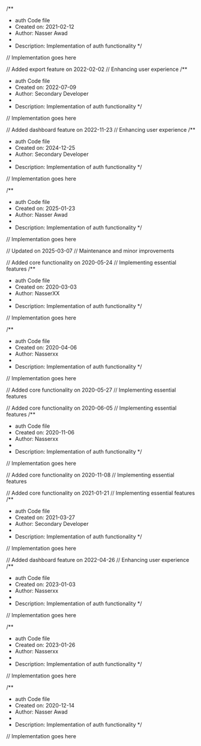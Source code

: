 /**
 * auth Code file
 * Created on: 2021-02-12
 * Author: Nasser Awad
 *
 * Description: Implementation of auth functionality
 */
 
// Implementation goes here


// Added export feature on 2022-02-02
// Enhancing user experience
/**
 * auth Code file
 * Created on: 2022-07-09
 * Author: Secondary Developer
 *
 * Description: Implementation of auth functionality
 */
 
// Implementation goes here


// Added dashboard feature on 2022-11-23
// Enhancing user experience
/**
 * auth Code file
 * Created on: 2024-12-25
 * Author: Secondary Developer
 *
 * Description: Implementation of auth functionality
 */
 
// Implementation goes here

/**
 * auth Code file
 * Created on: 2025-01-23
 * Author: Nasser Awad
 *
 * Description: Implementation of auth functionality
 */
 
// Implementation goes here


// Updated on 2025-03-07
// Maintenance and minor improvements

// Added core functionality on 2020-05-24
// Implementing essential features
/**
 * auth Code file
 * Created on: 2020-03-03
 * Author: NasserXX
 *
 * Description: Implementation of auth functionality
 */
 
// Implementation goes here

/**
 * auth Code file
 * Created on: 2020-04-06
 * Author: Nasserxx
 *
 * Description: Implementation of auth functionality
 */
 
// Implementation goes here


// Added core functionality on 2020-05-27
// Implementing essential features

// Added core functionality on 2020-06-05
// Implementing essential features
/**
 * auth Code file
 * Created on: 2020-11-06
 * Author: Nasserxx
 *
 * Description: Implementation of auth functionality
 */
 
// Implementation goes here


// Added core functionality on 2020-11-08
// Implementing essential features

// Added core functionality on 2021-01-21
// Implementing essential features
/**
 * auth Code file
 * Created on: 2021-03-27
 * Author: Secondary Developer
 *
 * Description: Implementation of auth functionality
 */
 
// Implementation goes here


// Added dashboard feature on 2022-04-26
// Enhancing user experience
/**
 * auth Code file
 * Created on: 2023-01-03
 * Author: Nasserxx
 *
 * Description: Implementation of auth functionality
 */
 
// Implementation goes here

/**
 * auth Code file
 * Created on: 2023-01-26
 * Author: Nasserxx
 *
 * Description: Implementation of auth functionality
 */
 
// Implementation goes here

/**
 * auth Code file
 * Created on: 2020-12-14
 * Author: Nasser Awad
 *
 * Description: Implementation of auth functionality
 */
 
// Implementation goes here

